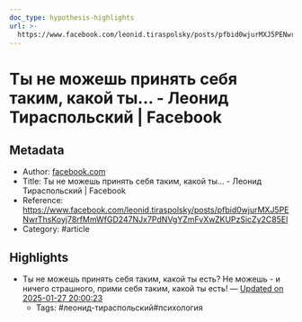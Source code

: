 ```yaml
---
doc_type: hypothesis-highlights
url: >-
  https://www.facebook.com/leonid.tiraspolsky/posts/pfbid0wjurMXJ5PENwrThsKoyj78rfMmWfGD247NJx7PdNVgYZmFvXwZKUPzSicZy2C85El
---
```

# Ты не можешь принять себя таким, какой ты... - Леонид Тираспольский | Facebook

## Metadata
- Author: [facebook.com]()
- Title: Ты не можешь принять себя таким, какой ты... - Леонид Тираспольский | Facebook
- Reference: https://www.facebook.com/leonid.tiraspolsky/posts/pfbid0wjurMXJ5PENwrThsKoyj78rfMmWfGD247NJx7PdNVgYZmFvXwZKUPzSicZy2C85El
- Category: #article

## Highlights
- Ты не можешь принять себя таким, какой ты есть? Не можешь - и ничего страшного, прими себя таким, какой ты есть! — [Updated on 2025-01-27 20:00:23](https://hyp.is/MvtKrNzQEe-virfe1-Q6eQ/www.facebook.com/leonid.tiraspolsky/posts/pfbid0wjurMXJ5PENwrThsKoyj78rfMmWfGD247NJx7PdNVgYZmFvXwZKUPzSicZy2C85El)
   - Tags: #леонид-тираспольский#психология
